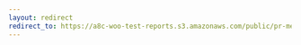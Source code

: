 ```yaml
---
layout: redirect
redirect_to: https://a8c-woo-test-reports.s3.amazonaws.com/public/pr-merge/40811/e2e/index.html
---
```

